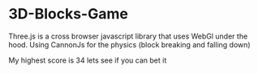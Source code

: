 # 3D-Blocks-Game

Three.js is a cross browser javascript library that uses WebGl under the hood.
Using CannonJs for the physics (block breaking and falling down)

My highest score is 34 lets see if you can bet it 